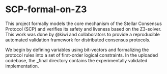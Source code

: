 # SCP-formal-on-Z3
This project formally models the core mechanism of the Stellar Consensus Protocol (SCP) and verifies its safety and liveness based on the  Z3-solver. This work was done by @kiwi and collaborators to provide a reproducible automated validation framework for distributed consensus protocols.

We begin by defining variables using bit-vectors and formalizing the protocol rules into a set of first-order logical constraints.  In the uploaded codebase, the _final directory contains the experimentally validated implementation.
